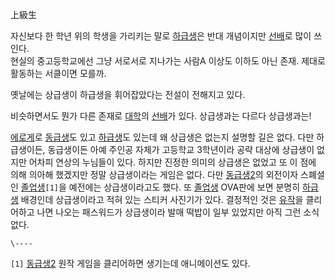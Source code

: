 上級生  

자신보다 한 학년 위의 학생을 가리키는 말로 [하급생](%ED%95%98%EA%B8%89%EC%83%9D.md)은 반대 개념이지만
[선배](%EC%84%A0%EB%B0%B0.md)로 많이 쓰인다.  
현실의 중고등학교에선 그냥 서로서로 지나가는 사람A 이상도 이하도 아닌 존재. 제대로 활동하는 서클이면 모를까.

옛날에는 상급생이 하급생을 휘어잡았다는 전설이 전해지고 있다.  

비슷하면서도 뭔가 다른 존재로 [대학](%EB%8C%80%ED%95%99.md)의
[선배](%EC%84%A0%EB%B0%B0.md)가 있다. 상급생과는 다르다 상급생과는!

[에로게](%EC%97%90%EB%A1%9C%EA%B2%8C.md)로
[동급생](%EB%8F%99%EA%B8%89%EC%83%9D.md)도 있고
[하급생](%ED%95%98%EA%B8%89%EC%83%9D.md)도 있는데 왜 상급생은 없는지 설명할 길은 없다. 다만 하급생이든,
동급생이든 아예 주인공 자체가 고등학교 3학년이라 공략 대상에 상급생이 없지만 어차피 연상의 누님들이 있다. 하지만 진정한 의미의 상급생은
없었고 또 이 점에 의해 의아해 했겠지만 정말 상급생이라는 게임은 없다. 다만
[동급생2](%EB%8F%99%EA%B8%89%EC%83%9D2.md)의 외전이자 스폐셜인
[졸업생](%EC%A1%B8%EC%97%85%EC%83%9D.md)`[1]`을 예전에는 상급생이라고도 했다. 또
[졸업생](%EC%A1%B8%EC%97%85%EC%83%9D.md) OVA판에 보면 분명히
[하급생](%ED%95%98%EA%B8%89%EC%83%9D.md) 배경인데 상급생이라고 적혀 있는 스티커 사진기가 있다. 결정적인
것은 [유작](%EC%9C%A0%EC%9E%91.md)을 클리어하고 나면 나오는 패스워드가 상급생이라 발매 떡밥이 일부 있었지만 아직
그런 소식 없다.

`\----`

`[1]` [동급생2](%EB%8F%99%EA%B8%89%EC%83%9D2.md) 원작 게임을 클리어하면 생기는데 애니메이션도 있다.

